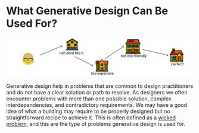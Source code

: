 # What Generative Design Can Be Used For?

![](../.gitbook/assets/gdcanbeusedfor.png)

Generative design help in problems that are common to design practitioners and do not have a clear solution or path to resolve. As designers we often encounter problems with more than one possible solution, complex interdependencies, and contradictory requirements. We may have a good idea of what a building may require to be properly designed but no straightforward recipe to achieve it. This is often defined as a [wicked problem](https://en.wikipedia.org/wiki/Wicked_problem), and this are the type of problems generative design is used for.


